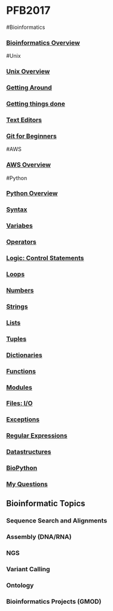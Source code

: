 # PFB2017

#Bioinformatics
### [Bioinformatics Overview](bioinfo_0.md)

#Unix
### [Unix Overview](unix_0.md)
### [Getting Around](unix_1.md)
### [Getting things done](unix_2.md)
### [Text Editors](texteditors_0.md)
### [Git for Beginners](git_0.md)

#AWS
### [AWS Overview](aws_0.md)

#Python
### [Python Overview](python_overview.md)
### [Syntax](python_syntax.md)
### [Variabes](python_variables.md)
### [Operators](python_operators.md)
### [Logic: Control Statements](python_logic.md)
### [Loops](python_loops.md)
### [Numbers](python_numbers.md)
### [Strings](python_strings.md)
### [Lists](python_lists.md)
### [Tuples](python_tuples.md)
### [Dictionaries](python_dict.md)
### [Functions](python_functions.md)
### [Modules](python_modules.md)
### [Files: I/O](python_files.md)
### [Exceptions](python_exceptions.md)
### [Regular Expressions](python_regex.md)
### [Datastructures](python_datastructures.md)
### [BioPython](python_biopyton.md)
### [My Questions](python_questions.md)

## Bioinformatic Topics
### Sequence Search and Alignments
### Assembly (DNA/RNA)
### NGS
### Variant Calling
### Ontology
### Bioinformatics Projects (GMOD)



